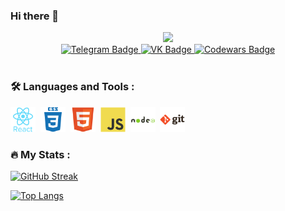 ### Hi there 👋
<div id="header" align="center">
  <img src="https://avatars.githubusercontent.com/u/60097191?v=4" width="100"/>
  <div id="badges">
  <a href="t.me/anatoliychudnov">
    <img src="https://img.shields.io/badge/Telegram-blue?style=for-the-badge&logo=telegram&logoColor=white" alt="Telegram Badge"/>
  </a>
  <a href="https://m.vk.com/anatoliychudnov">
    <img src="https://img.shields.io/badge/VK-blue?style=social&logo=VK&logoColor=white" alt="VK Badge"/>
  </a>
   <a href="https://www.codewars.com/users/12-web">
    <img src="https://img.shields.io/badge/Codewars-black?style=for-the-badge&logo=Codewars&logoColor=white" alt="Codewars Badge"/>
  </a>
    
</div>
  <img src="https://komarev.com/ghpvc/?username=12-web&style=flat-square&color=blue" alt=""/>
</div>

### :hammer_and_wrench: Languages and Tools :
<div>
  <img src="https://github.com/devicons/devicon/blob/master/icons/react/react-original-wordmark.svg" title="React" alt="React" width="40" height="40"/>&nbsp;
  <img src="https://github.com/devicons/devicon/blob/master/icons/css3/css3-plain-wordmark.svg"  title="CSS3" alt="CSS" width="40" height="40"/>&nbsp;
  <img src="https://github.com/devicons/devicon/blob/master/icons/html5/html5-original.svg" title="HTML5" alt="HTML" width="40" height="40"/>&nbsp;
  <img src="https://github.com/devicons/devicon/blob/master/icons/javascript/javascript-original.svg" title="JavaScript" alt="JavaScript" width="40" height="40"/>&nbsp;
  <img src="https://github.com/devicons/devicon/blob/master/icons/nodejs/nodejs-original-wordmark.svg" title="NodeJS" alt="NodeJS" width="40" height="40"/>&nbsp;
  <img src="https://github.com/devicons/devicon/blob/master/icons/git/git-original-wordmark.svg" title="Git" **alt="Git" width="40" height="40"/>
</div>

### :fire: My Stats :

[![GitHub Streak](http://github-readme-streak-stats.herokuapp.com?user=12-web&theme=dark&background=000000)](https://git.io/streak-stats)

[![Top Langs](https://github-readme-stats.vercel.app/api/top-langs/?username=12-web&layout=compact&theme=vision-friendly-dark)](https://github.com/anuraghazra/github-readme-stats)




<!--
**12-web/12-web** is a ✨ _special_ ✨ repository because its `README.md` (this file) appears on your GitHub profile.

Here are some ideas to get you started:

- 🔭 I’m currently working on ...
- 🌱 I’m currently learning ...
- 👯 I’m looking to collaborate on ...
- 🤔 I’m looking for help with ...
- 💬 Ask me about ...
- 📫 How to reach me: ...
- 😄 Pronouns: ...
- ⚡ Fun fact: ...
-->
